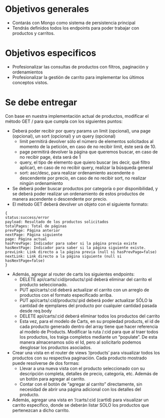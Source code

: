 # Objetivos generales
- Contarás con Mongo como sistema de persistencia principal
- Tendrás definidos todos los endpoints para poder trabajar con productos y carritos.
# Objetivos especificos
- Profesionalizar las consultas de productos con filtros, paginación y ordenamientos
- Profesionalizar la gestión de carrito para implementar los últimos conceptos vistos.
# Se debe entregar
Con base en nuestra implementación actual de productos, modificar el método GET / para que cumpla con los siguientes puntos:
- Deberá poder recibir por query params un limit (opcional), una page (opcional), un sort (opcional) y un query (opcional)
    - limit permitirá devolver sólo el número de elementos solicitados al momento de la petición, en caso de no recibir limit, éste será de 10.
    - page permitirá devolver la página que queremos buscar, en caso de no recibir page, ésta será de 1
    - query, el tipo de elemento que quiero buscar (es decir, qué filtro aplicar), en caso de no recibir query, realizar la búsqueda general
    - sort: asc/desc, para realizar ordenamiento ascendente o descendente por precio, en caso de no recibir sort, no realizar ningún ordenamiento
- Se deberá poder buscar productos por categoría o por disponibilidad, y se deberá poder realizar un ordenamiento de estos productos de manera ascendente o descendente por precio.
- El método GET deberá devolver un objeto con el siguiente formato:
```
{
status:success/error
payload: Resultado de los productos solicitados
totalPages: Total de páginas
prevPage: Página anterior
nextPage: Página siguiente
page: Página actual
hasPrevPage: Indicador para saber si la página previa existe
hasNextPage: Indicador para saber si la página siguiente existe.
prevLink: Link directo a la página previa (null si hasPrevPage=false)
nextLink: Link directo a la página siguiente (null si hasNextPage=false)
}
```
- Además, agregar al router de carts los siguientes endpoints:
    - DELETE api/carts/:cid/products/:pid deberá eliminar del carrito el producto seleccionado.
    - PUT api/carts/:cid deberá actualizar el carrito con un arreglo de productos con el formato especificado arriba.
    - PUT api/carts/:cid/products/:pid deberá poder actualizar SÓLO la cantidad de ejemplares del producto por cualquier cantidad pasada desde req.body
    - DELETE api/carts/:cid deberá eliminar todos los productos del carrito 
    - Esta vez, para el modelo de Carts, en su propiedad products, el id de cada producto generado dentro del array tiene que hacer referencia al modelo de Products. Modificar la ruta /:cid para que al traer todos los productos, los traiga completos mediante un “populate”. De esta manera almacenamos sólo el Id, pero al solicitarlo podemos desglosar los productos asociados.
- Crear una vista en el router de views ‘/products’ para visualizar todos los productos con su respectiva paginación. Cada producto mostrado puede resolverse de dos formas:
    - Llevar a una nueva vista con el producto seleccionado con su descripción completa, detalles de precio, categoría, etc. Además de un botón para agregar al carrito.
    - Contar con el botón de “agregar al carrito” directamente, sin necesidad de abrir una página adicional con los detalles del producto.
- Además, agregar una vista en ‘/carts/:cid (cartId) para visualizar un carrito específico, donde se deberán listar SOLO los productos que pertenezcan a dicho carrito. 